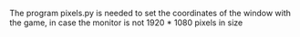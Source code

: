  The program pixels.py is needed to set the coordinates of the window with the game, in case the monitor is not 1920 * 1080 pixels in size
